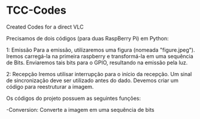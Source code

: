 # TCC-Codes
Created Codes for a direct VLC 

Precisamos de dois códigos (para duas RaspBerry Pi) em Python:

1: Emissão
Para a emissão, utilizaremos uma figura (nomeada "figure.jpeg"). Iremos carregá-la na primeira raspberry e transformá-la em uma sequência de Bits. Enviaremos tais bits para o GPIO, resultando na emissão pela luz.

2: Recepção
Iremos utilisar interrupção para o início da recepção. Um sinal de sincronização deve ser utilizado antes do dado.
Devemos criar um código para reestruturar a imagem.


Os códigos do projeto possuem as seguintes funções:

-Conversion: Converte a imagem em uma sequência de bits
